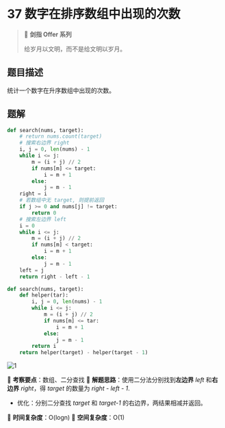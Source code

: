 # 37 数字在排序数组中出现的次数

> 🌟 **剑指 Offer 系列**
>
> 给岁月以文明，而不是给文明以岁月。

## 题目描述

统计一个数字在升序数组中出现的次数。

## 题解

```python
def search(nums, target):
    # return nums.count(target)
    # 搜索右边界 right
    i, j = 0, len(nums) - 1
    while i <= j:
        m = (i + j) // 2
        if nums[m] <= target:
            i = m + 1
        else:
            j = m - 1
    right = i
    # 若数组中无 target, 则提前返回
    if j >= 0 and nums[j] != target:
        return 0
    # 搜索左边界 left
    i = 0
    while i <= j:
        m = (i + j) // 2
        if nums[m] < target:
            i = m + 1
        else:
            j = m - 1
    left = j
    return right - left - 1
```

```python
def search(nums, target):
    def helper(tar):
        i, j = 0, len(nums) - 1
        while i <= j:
            m = (i + j) // 2
            if nums[m] <= tar:
                i = m + 1
            else:
                j = m - 1
        return i
    return helper(target) - helper(target - 1)
```

![1](https://tva1.sinaimg.cn/large/007S8ZIlly1girgdoq0hcj30pg0g20uw.jpg)

🍥 **考察要点**：数组、二分查找
🍬 **解题思路**：使用二分法分别找到**左边界** *left* 和**右边界** *right*，得 *target* 的数量为 *right - left - 1*.

- 优化：分别二分查找 *target* 和 *target-1* 的右边界，两结果相减并返回。

🍉 **时间复杂度**：O(logn)
🍭 **空间复杂度**：O(1)
